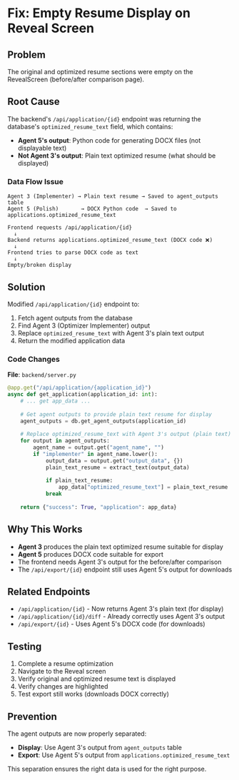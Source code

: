 # Fix: Empty Resume Display on Reveal Screen

## Problem
The original and optimized resume sections were empty on the RevealScreen (before/after comparison page).

## Root Cause
The backend's `/api/application/{id}` endpoint was returning the database's `optimized_resume_text` field, which contains:
- **Agent 5's output**: Python code for generating DOCX files (not displayable text)
- **Not Agent 3's output**: Plain text optimized resume (what should be displayed)

### Data Flow Issue
```
Agent 3 (Implementer) → Plain text resume → Saved to agent_outputs table
Agent 5 (Polish)       → DOCX Python code  → Saved to applications.optimized_resume_text

Frontend requests /api/application/{id}
  ↓
Backend returns applications.optimized_resume_text (DOCX code ❌)
  ↓
Frontend tries to parse DOCX code as text
  ↓
Empty/broken display
```

## Solution
Modified `/api/application/{id}` endpoint to:
1. Fetch agent outputs from the database
2. Find Agent 3 (Optimizer Implementer) output
3. Replace `optimized_resume_text` with Agent 3's plain text output
4. Return the modified application data

### Code Changes
**File**: `backend/server.py`

```python
@app.get("/api/application/{application_id}")
async def get_application(application_id: int):
    # ... get app_data ...
    
    # Get agent outputs to provide plain text resume for display
    agent_outputs = db.get_agent_outputs(application_id)
    
    # Replace optimized_resume_text with Agent 3's output (plain text)
    for output in agent_outputs:
        agent_name = output.get("agent_name", "")
        if "implementer" in agent_name.lower():
            output_data = output.get("output_data", {})
            plain_text_resume = extract_text(output_data)
            
            if plain_text_resume:
                app_data["optimized_resume_text"] = plain_text_resume
            break
    
    return {"success": True, "application": app_data}
```

## Why This Works
- **Agent 3** produces the plain text optimized resume suitable for display
- **Agent 5** produces DOCX code suitable for export
- The frontend needs Agent 3's output for the before/after comparison
- The `/api/export/{id}` endpoint still uses Agent 5's output for downloads

## Related Endpoints
- `/api/application/{id}` - Now returns Agent 3's plain text (for display)
- `/api/application/{id}/diff` - Already correctly uses Agent 3's output
- `/api/export/{id}` - Uses Agent 5's DOCX code (for downloads)

## Testing
1. Complete a resume optimization
2. Navigate to the Reveal screen
3. Verify original and optimized resume text is displayed
4. Verify changes are highlighted
5. Test export still works (downloads DOCX correctly)

## Prevention
The agent outputs are now properly separated:
- **Display**: Use Agent 3's output from `agent_outputs` table
- **Export**: Use Agent 5's output from `applications.optimized_resume_text`

This separation ensures the right data is used for the right purpose.
